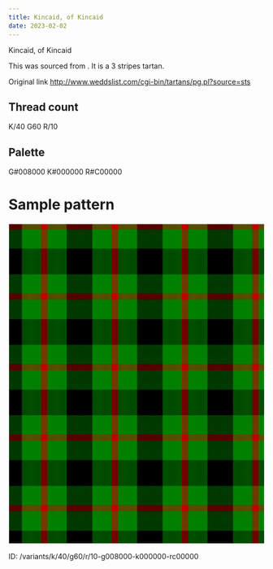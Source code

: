 ```yaml
---
title: Kincaid, of Kincaid
date: 2023-02-02
---
```

Kincaid, of Kincaid

This was sourced from <no value>.  It is a 3 stripes tartan.

Original link http://www.weddslist.com/cgi-bin/tartans/pg.pl?source=sts

## Thread count
K/40 G60 R/10

## Palette
G#008000 K#000000 R#C00000

# Sample pattern

![Tartan detail](tartan.png "K/40 G60 R/10 tartan")

ID: /variants/k/40/g60/r/10-g008000-k000000-rc00000